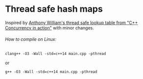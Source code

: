 # Thread safe hash maps

Inspired by [Anthony William's thread safe lookup table from "C++ Concurrency in action"](https://www.manning.com/books/c-plus-plus-concurrency-in-action) with minor changes.

###### How to compile on Linux:

    clang++ -O3 -Wall -std=c++14 main.cpp -pthread

or

    g++ -O3 -Wall -std=c++14 main.cpp -pthread

